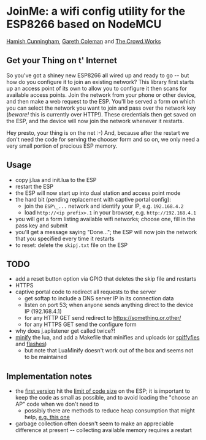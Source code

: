 JoinMe: a wifi config utility for the ESP8266 based on NodeMCU
===

[Hamish Cunningham](https://hamish.gate.ac.uk/), [Gareth
Coleman](http://l0l.org.uk/) and [The.Crowd.Works](https://the.crowd.works)

## Get your Thing on t' Internet

So you've got a shiney new ESP8266 all wired up and ready to go -- but how do
you configure it to join an existing network? This library first starts up an
access point of its own to allow you to configure it then scans for available
access points. Join the network from your phone or other device, and then make
a web request to the ESP. You'll be served a form on which you can select the
network you want to join and pass over the network key (*beware!* this is
currently over HTTP!). These credentials then get saved on the ESP, and the
device will now join the network whenever it restarts.

Hey presto, your thing is on the net :-) And, because after the restart we
don't need the code for serving the chooser form and so on, we only need a
very small portion of precious ESP memory.

## Usage

- copy j.lua and init.lua to the ESP
- restart the ESP
- the ESP will now start up into dual station and access point mode
- the hard bit (pending replacement with captive portal config):
  - join the `ESP\_...` network and identify your IP, e.g. `192.168.4.2`
  - load `http://<ip prefix>.1` in your browser, e.g. `http://192.168.4.1`
- you will get a form listing available wifi networks; choose one, fill in the
  pass key and submit
- you'll get a message saying "Done..."; the ESP will now join the network
  that you specified every time it restarts
- to reset: delete the `skipj.txt` file on the ESP

## TODO

- add a reset button option via GPIO that deletes the skip file and restarts
- HTTPS
- captive portal code to redirect all requests to the server
  - get softap to include a DNS server IP in its connection data
  - listen on port 53; when anyone sends anything direct to the device IP
    (192.168.4.1)
  - for any HTTP GET send redirect to https://something.or.other/
  - for any HTTPS GET send the configure form
- why does j.aplistener get called twice?!
- [minify](https://github.com/stravant/LuaMinify) the lua, and add a Makefile
  that minifies and uploads (or [spiffyfies](https://github.com/xlfe/spiffy)
  and [flashes](https://github.com/themadinventor/esptool))
  - but note that LuaMinify doesn't work out of the box and seems not to be
    maintained

## Implementation notes
- the [first version](old/) hit the [limit of code
  size](http://www.esp8266.com/viewtopic.php?f=18&t=1242) on the ESP; it is
  important to keep the code as small as possible, and to avoid loading the
  "choose an AP" code when we don't need to
  - possibly there are methods to reduce heap consumption that might help,
    [e.g. this
    one](http://www.esp8266.com/viewtopic.php?f=24&t=1135&p=7273#p7273)
- garbage collection often doesn't seem to make an appreciable difference at
  present -- collecting available memory requires a restart
